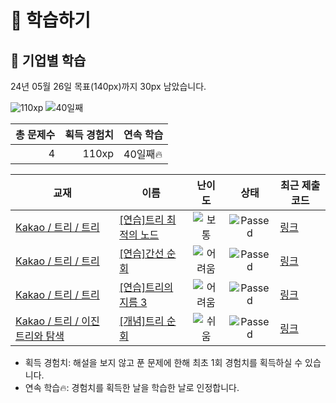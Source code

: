 # 📖 학습하기

## 🚀 기업별 학습
24년 05월 26일 목표(140px)까지 30px 남았습니다.

![110xp](https://img.shields.io/badge/EXP-110xp-%235cb85c.svg?for-the-badge)
![40일째](https://img.shields.io/badge/연속학습-40일째-%23E34F26.svg?for-the-badge)

|총 문제수|획득 경험치|연속 학습|
|---:|---:|---|
4|110xp|40일째🔥|

|교재|이름|난이도|상태|최근 제출 코드|
|---|---|:---:|:---:|---|
|[Kakao / 트리 / 트리](https://www.codetree.ai/missions?missionId=16)|[[연습]트리 최적의 노드](https://www.codetree.ai/missions/16/problems/tree-optimal-node)|![보통][medium]|![Passed][passed]|[링크](https://github.com/softho0n/codetree-TILs/blob/main/240526/%ED%8A%B8%EB%A6%AC%20%EC%B5%9C%EC%A0%81%EC%9D%98%20%EB%85%B8%EB%93%9C/tree-optimal-node.py)|
|[Kakao / 트리 / 트리](https://www.codetree.ai/missions?missionId=16)|[[연습]간선 순회](https://www.codetree.ai/missions/16/problems/touring-the-line)|![어려움][hard]|![Passed][passed]|[링크](https://github.com/softho0n/codetree-TILs/blob/main/240526/%EA%B0%84%EC%84%A0%20%EC%88%9C%ED%9A%8C/touring-the-line.py)|
|[Kakao / 트리 / 트리](https://www.codetree.ai/missions?missionId=16)|[[연습]트리의 지름 3](https://www.codetree.ai/missions/16/problems/diameter-of-tree-3)|![어려움][hard]|![Passed][passed]|[링크](https://github.com/softho0n/codetree-TILs/blob/main/240526/%ED%8A%B8%EB%A6%AC%EC%9D%98%20%EC%A7%80%EB%A6%84%203/diameter-of-tree-3.py)|
|[Kakao / 트리 / 이진 트리와 탐색](https://www.codetree.ai/missions?missionId=16)|[[개념]트리 순회](https://www.codetree.ai/missions/16/problems/the-tree-traversal)|![쉬움][easy]|![Passed][passed]|[링크](https://github.com/softho0n/codetree-TILs/blob/main/240526/%ED%8A%B8%EB%A6%AC%20%EC%88%9C%ED%9A%8C/the-tree-traversal.py)|


* 획득 경험치: 해설을 보지 않고 푼 문제에 한해 최초 1회 경험치를 획득하실 수 있습니다.
* 연속 학습🔥: 경험치를 획득한 날을 학습한 날로 인정합니다.










[b5]: https://img.shields.io/badge/Bronze_5-%235D3E31.svg
[b4]: https://img.shields.io/badge/Bronze_4-%235D3E31.svg
[b3]: https://img.shields.io/badge/Bronze_3-%235D3E31.svg
[b2]: https://img.shields.io/badge/Bronze_2-%235D3E31.svg
[b1]: https://img.shields.io/badge/Bronze_1-%235D3E31.svg
[s5]: https://img.shields.io/badge/Silver_5-%23394960.svg
[s4]: https://img.shields.io/badge/Silver_4-%23394960.svg
[s3]: https://img.shields.io/badge/Silver_3-%23394960.svg
[s2]: https://img.shields.io/badge/Silver_2-%23394960.svg
[s1]: https://img.shields.io/badge/Silver_1-%23394960.svg
[g5]: https://img.shields.io/badge/Gold_5-%23FFC433.svg
[g4]: https://img.shields.io/badge/Gold_4-%23FFC433.svg
[g3]: https://img.shields.io/badge/Gold_3-%23FFC433.svg
[g2]: https://img.shields.io/badge/Gold_2-%23FFC433.svg
[g1]: https://img.shields.io/badge/Gold_1-%23FFC433.svg
[p5]: https://img.shields.io/badge/Platinum_5-%2376DDD8.svg
[p4]: https://img.shields.io/badge/Platinum_4-%2376DDD8.svg
[p3]: https://img.shields.io/badge/Platinum_3-%2376DDD8.svg
[p2]: https://img.shields.io/badge/Platinum_2-%2376DDD8.svg
[p1]: https://img.shields.io/badge/Platinum_1-%2376DDD8.svg
[passed]: https://img.shields.io/badge/Passed-%23009D27.svg
[failed]: https://img.shields.io/badge/Failed-%23D24D57.svg
[easy]: https://img.shields.io/badge/쉬움-%235cb85c.svg?for-the-badge
[medium]: https://img.shields.io/badge/보통-%23FFC433.svg?for-the-badge
[hard]: https://img.shields.io/badge/어려움-%23D24D57.svg?for-the-badge